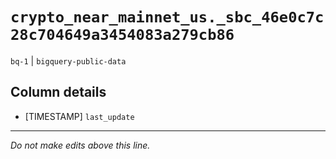 # `crypto_near_mainnet_us._sbc_46e0c7c28c704649a3454083a279cb86`
`bq-1` | `bigquery-public-data`

## Column details
* [TIMESTAMP] `last_update`

-------------------------------------------------------------------------------
*Do not make edits above this line.*
